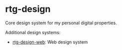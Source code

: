 # rtg-design

Core design system for my personal digital properties.

Additional design systems:

- [rtg-design-web](https://github.com/ryantoddgarza/rtg-design-web.git): Web design system
